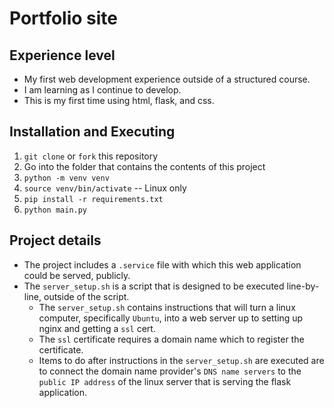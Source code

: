 # Portfolio site

## Experience level
- My first web development experience outside of a structured course.
- I am learning as I continue to develop.
- This is my first time using html, flask, and css.

## Installation and Executing
1. `git clone` or `fork` this repository
2. Go into the folder that contains the contents of this project
3. `python -m venv venv`
4. `source venv/bin/activate`  -- Linux only
5. `pip install -r requirements.txt`
6. `python main.py`


## Project details
- The project includes a `.service` file with which this web application could be served, publicly.
- The `server_setup.sh` is a script that is designed to be executed line-by-line, outside of the script.  
  - The `server_setup.sh` contains instructions that will turn a linux computer, specifically `Ubuntu`, into a web server up to setting up nginx and getting a `ssl` cert.
  - The `ssl` certificate requires a domain name which to register the certificate.
  - Items to do after instructions in the `server_setup.sh` are executed are to connect the domain name provider's `DNS name servers` to the `public IP address` of the linux server that is serving the flask application.

